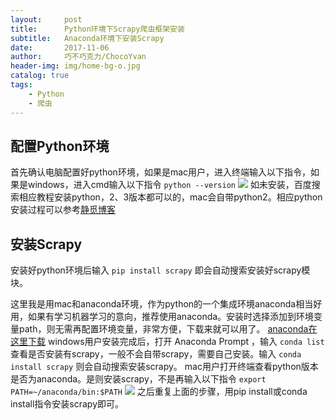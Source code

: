 ```yaml
---
layout:     post
title:      Python环境下Scrapy爬虫框架安装
subtitle:   Anaconda环境下安装Scrapy
date:       2017-11-06
author:     巧不巧克力/ChocoYvan
header-img: img/home-bg-o.jpg
catalog: true
tags:
    - Python
    - 爬虫
---
```


##  配置Python环境
首先确认电脑配置好python环境，如果是mac用户，进入终端输入以下指令，如果是windows，进入cmd输入以下指令
`python --version`
![](http://upload-images.jianshu.io/upload_images/1591780-8d71c532912883bb.jpg?imageMogr2/auto-orient/strip%7CimageView2/2/w/1240)
如未安装，百度搜索相应教程安装python，2、3版本都可以的，mac会自带python2。相应python安装过程可以参考[静觅博客](http://cuiqingcai.com/912.html)
## 安装Scrapy
安装好python环境后输入
`pip install scrapy`
即会自动搜索安装好scrapy模块。

这里我是用mac和anaconda环境，作为python的一个集成环境anaconda相当好用，如果有学习机器学习的意向，推荐使用anaconda。安装时选择添加到环境变量path，则无需再配置环境变量，非常方便，下载来就可以用了。
[anaconda在这里下载](https://www.anaconda.com/download/)
windows用户安装完成后，打开 Anaconda Prompt ，输入
`conda list`
查看是否安装有scrapy，一般不会自带scrapy，需要自己安装。输入
`conda install scrapy`
则会自动搜索安装scrapy。
mac用户打开终端查看python版本是否为anaconda。是则安装scrapy，不是再输入以下指令
`export PATH=~/anaconda/bin:$PATH`
![](http://upload-images.jianshu.io/upload_images/1591780-2f6c451a126aa680.jpg?imageMogr2/auto-orient/strip%7CimageView2/2/w/1240)
之后重复上面的步骤，用pip install或conda install指令安装scrapy即可。 


